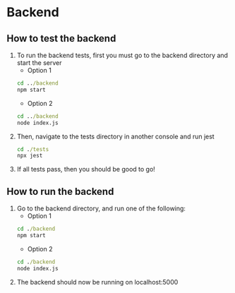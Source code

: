 # Backend

## How to test the backend
1. To run the backend tests, first you must go to the backend directory and start the server
   - Option 1
   ```cmd
   cd ../backend
   npm start
   ```
   - Option 2
   ```cmd
   cd ../backend
   node index.js
   ```
2. Then, navigate to the tests directory in another console and run jest
    ```cmd
    cd ./tests
    npx jest
    ```
3. If all tests pass, then you should be good to go!

## How to run the backend
1. Go to the backend directory, and run one of the following:
   - Option 1
   ```cmd
   cd ./backend
   npm start
   ```
   - Option 2
   ```cmd
   cd ./backend
   node index.js
   ```
2. The backend should now be running on localhost:5000
